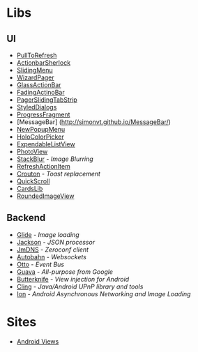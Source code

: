 # Libs

## UI
* [PullToRefresh](https://github.com/chrisbanes/ActionBar-PullToRefresh)
* [ActionbarSherlock](http://actionbarsherlock.com/)
* [SlidingMenu](https://github.com/jfeinstein10/SlidingMenu)
* [WizardPager](https://github.com/TechFreak/WizardPager)
* [GlassActionBar](https://github.com/ManuelPeinado/GlassActionBar)
* [FadingActinoBar](https://github.com/ManuelPeinado/FadingActionBar)
* [PagerSlidingTabStrip](https://github.com/astuetz/PagerSlidingTabStrip)
* [StyledDialogs](https://github.com/inmite/android-styled-dialogs)
* [ProgressFragment](https://github.com/johnkil/Android-ProgressFragment)
* [MessageBar] (http://simonvt.github.io/MessageBar/)
* [NewPopupMenu](https://github.com/u1aryz/Android-NewPopupMenu)
* [HoloColorPicker](https://github.com/LarsWerkman/HoloColorPicker)
* [ExpendableListView](https://github.com/tjerkw/Android-SlideExpandableListView)
* [PhotoView](https://github.com/chrisbanes/PhotoView)
* [StackBlur](https://github.com/kikoso/android-stackblur) - *Image Blurring*
* [RefreshActionItem](https://github.com/ManuelPeinado/RefreshActionItem)
* [Crouton](https://github.com/keyboardsurfer/Crouton) - *Toast replacement*
* [QuickScroll](https://github.com/andraskindler/quickscroll)
* [CardsLib](https://github.com/gabrielemariotti/cardslib)
* [RoundedImageView](https://github.com/vinc3m1/RoundedImageView)

## Backend
* [Glide](https://github.com/bumptech/glide) - *Image loading*
* [Jackson](http://jackson.codehaus.org/) - *JSON processor*
* [JmDNS](http://jmdns.sourceforge.net/) - *Zeroconf client*
* [Autobahn](http://autobahn.ws/) - *Websockets*
* [Otto](http://square.github.io/otto/) - *Event Bus*
* [Guava](https://code.google.com/p/guava-libraries/) - *All-purpose from Google*
* [Butterknife](http://jakewharton.github.io/butterknife/) - *View injection for Android*
* [Cling](http://4thline.org/projects/cling/) - *Java/Android UPnP library and tools*
* [Ion](https://github.com/koush/ion) - *Android Asynchronous Networking and Image Loading*

# Sites
* [Android Views](http://www.androidviews.net/)
